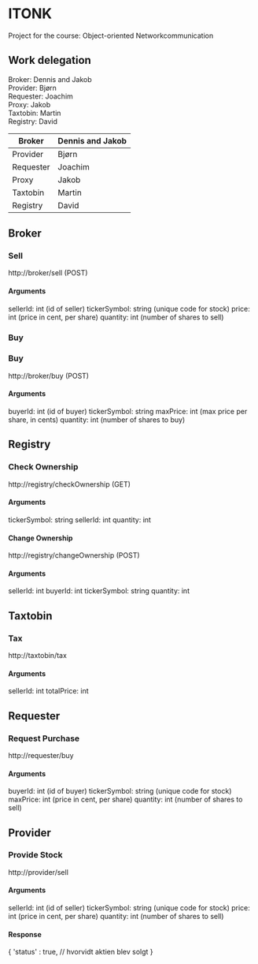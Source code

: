 # ITONK
Project for the course: Object-oriented Networkcommunication

## Work delegation

Broker: Dennis and Jakob  
Provider: Bjørn  
Requester: Joachim  
Proxy: Jakob  
Taxtobin: Martin  
Registry: David  

| Broker    | Dennis and Jakob |
|-----------|------------------|
| Provider  | Bjørn            |
| Requester | Joachim          |
| Proxy     | Jakob            |
| Taxtobin  | Martin           |
| Registry  | David            |

## Broker
### Sell
http://broker/sell (POST)
#### Arguments
sellerId: int (id of seller)
tickerSymbol: string (unique code for stock)
price: int (price in cent, per share)
quantity: int (number of shares to sell)

### Buy
### Buy
http://broker/buy (POST)
#### Arguments
buyerId: int (id of buyer)
tickerSymbol: string
maxPrice: int (max price per share, in cents)
quantity: int (number of shares to buy)

## Registry 
### Check Ownership
http://registry/checkOwnership (GET)
#### Arguments
tickerSymbol: string
sellerId: int
quantity: int
#### Change Ownership
http://registry/changeOwnership (POST)
#### Arguments
sellerId: int
buyerId: int
tickerSymbol: string
quantity: int

## Taxtobin
### Tax
http://taxtobin/tax
#### Arguments
sellerId: int
totalPrice: int

## Requester
### Request Purchase
http://requester/buy
#### Arguments
buyerId: int (id of buyer)
tickerSymbol: string (unique code for stock)
maxPrice: int (price in cent, per share)
quantity: int (number of shares to sell)

## Provider
### Provide Stock
http://provider/sell
#### Arguments
sellerId: int (id of seller)
tickerSymbol: string (unique code for stock)
price: int (price in cent, per share)
quantity: int (number of shares to sell)

#### Response

{
    'status' : true, // hvorvidt aktien blev solgt
}
